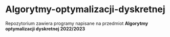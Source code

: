 # Algorytmy-optymalizacji-dyskretnej
Repozytorium zawiera programy napisane na przedmiot **Algorytmy optymalizacji dyskretnej 2022/2023**
